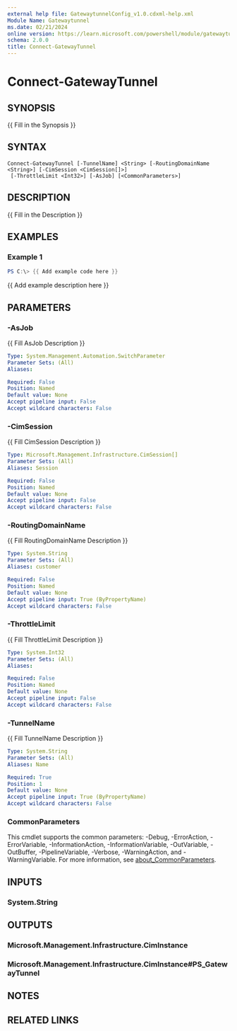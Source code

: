 ```yaml
---
external help file: GatewaytunnelConfig_v1.0.cdxml-help.xml
Module Name: Gatewaytunnel
ms.date: 02/21/2024
online version: https://learn.microsoft.com/powershell/module/gatewaytunnel/connect-gatewaytunnel?view=windowsserver2025-ps&wt.mc_id=ps-gethelp
schema: 2.0.0
title: Connect-GatewayTunnel
---
```


# Connect-GatewayTunnel

## SYNOPSIS
{{ Fill in the Synopsis }}

## SYNTAX

```
Connect-GatewayTunnel [-TunnelName] <String> [-RoutingDomainName <String>] [-CimSession <CimSession[]>]
 [-ThrottleLimit <Int32>] [-AsJob] [<CommonParameters>]
```

## DESCRIPTION
{{ Fill in the Description }}

## EXAMPLES

### Example 1
```powershell
PS C:\> {{ Add example code here }}
```

{{ Add example description here }}

## PARAMETERS

### -AsJob
{{ Fill AsJob Description }}

```yaml
Type: System.Management.Automation.SwitchParameter
Parameter Sets: (All)
Aliases:

Required: False
Position: Named
Default value: None
Accept pipeline input: False
Accept wildcard characters: False
```

### -CimSession
{{ Fill CimSession Description }}

```yaml
Type: Microsoft.Management.Infrastructure.CimSession[]
Parameter Sets: (All)
Aliases: Session

Required: False
Position: Named
Default value: None
Accept pipeline input: False
Accept wildcard characters: False
```

### -RoutingDomainName
{{ Fill RoutingDomainName Description }}

```yaml
Type: System.String
Parameter Sets: (All)
Aliases: customer

Required: False
Position: Named
Default value: None
Accept pipeline input: True (ByPropertyName)
Accept wildcard characters: False
```

### -ThrottleLimit
{{ Fill ThrottleLimit Description }}

```yaml
Type: System.Int32
Parameter Sets: (All)
Aliases:

Required: False
Position: Named
Default value: None
Accept pipeline input: False
Accept wildcard characters: False
```

### -TunnelName
{{ Fill TunnelName Description }}

```yaml
Type: System.String
Parameter Sets: (All)
Aliases: Name

Required: True
Position: 1
Default value: None
Accept pipeline input: True (ByPropertyName)
Accept wildcard characters: False
```

### CommonParameters
This cmdlet supports the common parameters: -Debug, -ErrorAction, -ErrorVariable, -InformationAction, -InformationVariable, -OutVariable, -OutBuffer, -PipelineVariable, -Verbose, -WarningAction, and -WarningVariable. For more information, see [about_CommonParameters](http://go.microsoft.com/fwlink/?LinkID=113216).

## INPUTS

### System.String

## OUTPUTS

### Microsoft.Management.Infrastructure.CimInstance

### Microsoft.Management.Infrastructure.CimInstance#PS_GatewayTunnel

## NOTES

## RELATED LINKS
